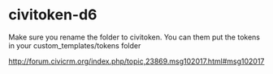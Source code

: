 civitoken-d6
============

Make sure you rename the folder to civitoken. You can them put the tokens in your custom_templates/tokens folder

http://forum.civicrm.org/index.php/topic,23869.msg102017.html#msg102017